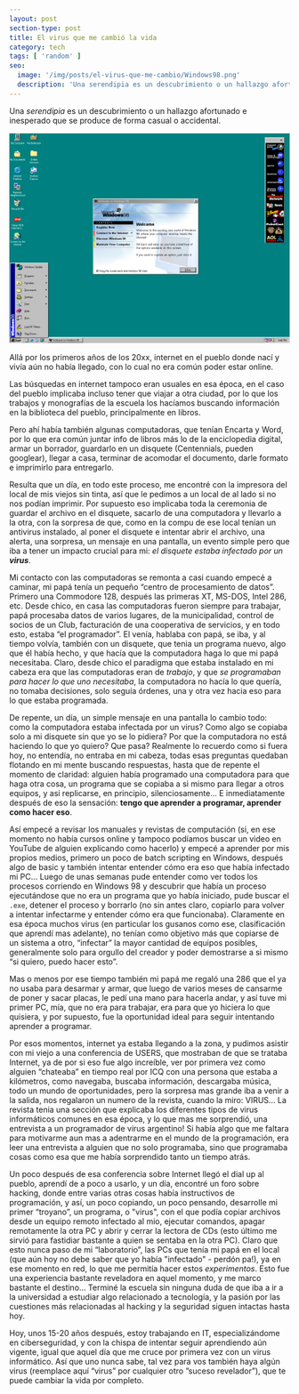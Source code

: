 ```yaml
---
layout: post
section-type: post
title: El virus que me cambió la vida
category: tech
tags: [ 'random' ]
seo:
  image: '/img/posts/el-virus-que-me-cambio/Windows98.png'
  description: 'Una serendipia es un descubrimiento o un hallazgo afortunado e inesperado que se produce de forma casual o accidental.'
---
```

Una *serendipia* es un descubrimiento o un hallazgo afortunado e inesperado que se produce de forma casual o accidental.

![Windows98](/img/posts/el-virus-que-me-cambio/Windows98.png)

Allá por los primeros años de los 20xx, internet en el pueblo donde nací y vivía aún no había llegado, con lo cual no era común poder estar online.

Las búsquedas en internet tampoco eran usuales en esa época, en el caso del pueblo implicaba incluso tener que viajar a otra ciudad, por lo que los trabajos y monografías de la escuela los hacíamos buscando información en la biblioteca del pueblo, principalmente en libros.

Pero ahí había también algunas computadoras, que tenían Encarta y Word, por lo que era común juntar info de libros más lo de la enciclopedia digital, armar un borrador, guardarlo en un disquete (Centennials, pueden googlear), llegar a casa, terminar de acomodar el documento, darle formato e imprimirlo para entregarlo.

Resulta que un día, en todo este proceso, me encontré con la impresora del local de mis viejos sin tinta, así que le pedimos a un local de al lado si no nos podían imprimir. Por supuesto eso implicaba toda la ceremonia de guardar el archivo en el disquete, sacarlo de una computadora y llevarlo a la otra, con la sorpresa de que, como en la compu de ese local tenían un antivirus instalado, al poner el disquete e intentar abrir el archivo, una alerta, una sorpresa, un mensaje en una pantalla, un evento simple pero que iba a tener un impacto crucial para mi: *el disquete estaba infectado por un **virus***.

Mi contacto con las computadoras se remonta a casi cuando empecé a caminar, mi papá tenía un pequeño “centro de procesamiento de datos”. Primero una Commodore 128, después las primeras XT, MS-DOS, Intel 286, etc. Desde chico, en casa las computadoras fueron siempre para trabajar, papá procesaba datos de varios lugares, de la municipalidad, control de socios de un Club, facturación de una cooperativa de servicios, y en todo esto, estaba “el programador”. El venía, hablaba con papá, se iba, y al tiempo volvía, también con un disquete, que tenia un programa nuevo, algo que él había hecho, y que hacía que la computadora haga lo que mi papá necesitaba. Claro, desde chico el paradigma que estaba instalado en mi cabeza era que las computadoras eran de *trabajo*, y que *se programaban para hacer lo que uno necesitaba*, la computadora no hacía lo que quería, no tomaba decisiones, solo seguía órdenes, una y otra vez hacia eso para lo que estaba programada.

De repente, un día, un simple mensaje en una pantalla lo cambio todo: como la computadora estaba infectada por un virus? Como algo se copiaba solo a mi disquete sin que yo se lo pidiera? Por que la computadora no está haciendo lo que yo quiero? Que pasa? Realmente lo recuerdo como si fuera hoy, no entendía, no entraba en mi cabeza, todas esas preguntas quedaban flotando en mi mente buscando respuestas, hasta que de repente el momento de claridad: alguien había programado una computadora para que haga otra cosa, un programa que se copiaba a si mismo para llegar a otros equipos, y asi replicarse, en principio, silenciosamente… E inmediatamente después de eso la sensación: **tengo que aprender a programar, aprender como hacer eso**.

Así empecé a revisar los manuales y revistas de computación (si, en ese momento no había cursos online y tampoco podíamos buscar un video en YouTube de alguien explicando como hacerlo) y empecé a aprender por mis propios medios, primero un poco de batch scripting en Windows, después algo de basic y también intentar entender cómo era eso que había infectado mi PC… Luego de unas semanas pude entender como ver todos los procesos corriendo en Windows 98 y descubrir que había un proceso ejecutándose que no era un programa que yo había iniciado, pude buscar el `.exe`, detener el proceso y borrarlo (no sin antes claro, copiarlo para volver a intentar infectarme y entender cómo era que funcionaba). Claramente en esa época muchos virus (en particular los gusanos como ese, clasificación que aprendí mas adelante), no tenían como objetivo más que copiarse de un sistema a otro, “infectar” la mayor cantidad de equipos posibles, generalmente solo para orgullo del creador y poder demostrarse a si mismo “si quiero, puedo hacer esto”.

Mas o menos por ese tiempo también mi papá me regaló una 286 que el ya no usaba para desarmar y armar, que luego de varios meses de cansarme de poner y sacar placas, le pedí una mano para hacerla andar, y así tuve mi primer PC, mía, que no era para trabajar, era para que yo hiciera lo que quisiera, y por supuesto, fue la oportunidad ideal para seguir intentando aprender a programar.

Por esos momentos, internet ya estaba llegando a la zona, y pudimos asistir con mi viejo a una conferencia de USERS, que mostraban de que se trataba Internet, ya de por si eso fue algo increíble, ver por primera vez como alguien “chateaba” en tiempo real por ICQ con una persona que estaba a kilómetros, como navegaba, buscaba información, descargaba música, todo un mundo de oportunidades, pero la sorpresa mas grande iba a venir a la salida, nos regalaron un numero de la revista, cuando la miro: VIRUS… La revista tenia una sección que explicaba los diferentes tipos de virus informáticos comunes en esa época, y lo que mas me sorprendió, una entrevista a un programador de virus argentino! Si había algo que me faltara para motivarme aun mas a adentrarme en el mundo de la programación, era leer una entrevista a alguien que no solo programaba, sino que programaba cosas como esa que me había sorprendido tanto un tiempo atrás.

Un poco después de esa conferencia sobre Internet llegó el dial up al pueblo, aprendí de a poco a usarlo, y un día, encontré un foro sobre hacking, donde entre varias otras cosas había instructivos de programación, y así, un poco copiando, un poco pensando, desarrolle mi primer “troyano”, un programa, o "virus", con el que podía copiar archivos desde un equipo remoto infectado al mio, ejecutar comandos, apagar remotamente la otra PC y abrir y cerrar la lectora de CDs (esto último me sirvió para fastidiar bastante a quien se sentaba en la otra PC). Claro que esto nunca paso de mi “laboratorio”, las PCs que tenía mi papá en el local (que aún hoy no debe saber que yo había "infectado" - perdón pa!), ya en ese momento en red, lo que me permitía hacer estos *experimentos*. Esto fue una experiencia bastante reveladora en aquel momento, y me marco bastante el destino… Terminé la escuela sin ninguna duda de que iba a ir a la universidad a estudiar algo relacionado a tecnología, y la pasión por las cuestiones más relacionadas al hacking y la seguridad siguen intactas hasta hoy.

Hoy, unos 15-20 años después, estoy trabajando en IT, especializándome en ciberseguridad, y con la chispa de intentar seguir aprendiendo aún vigente, igual que aquel día que me cruce por primera vez con un virus informático. Así que uno nunca sabe, tal vez para vos también haya algún virus (reemplace aquí “virus” por cualquier otro ”suceso revelador”), que te puede cambiar la vida por completo.
